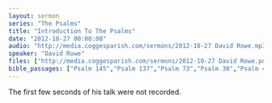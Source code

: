 ```yaml
---
layout: sermon
series: "The Psalms"
title: "Introduction To The Psalms"
date: "2012-10-27 00:00:00"
audio: "http://media.coggesparish.com/sermons/2012-10-27 David Rowe.mp3"
speaker: "David Rowe"
files: ["http://media.coggesparish.com/sermons/2012-10-27 David Rowe.pdf"]
bible_passages: ["Psalm 145","Psalm 137","Psalm 73","Psalm 30","Psalm 40","Psalm 86"]
---
```


The first few seconds of his talk were not recorded.